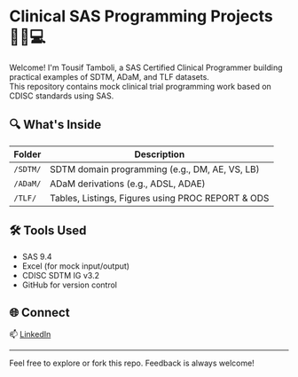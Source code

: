 # Clinical SAS Programming Projects 👨‍⚕️💻

Welcome! I'm Tousif Tamboli, a SAS Certified Clinical Programmer building practical examples of SDTM, ADaM, and TLF datasets.  
This repository contains mock clinical trial programming work based on CDISC standards using SAS.

## 🔍 What's Inside

| Folder        | Description |
|---------------|-------------|
| `/SDTM/`      | SDTM domain programming (e.g., DM, AE, VS, LB) |
| `/ADaM/`      | ADaM derivations (e.g., ADSL, ADAE) |
| `/TLF/`       | Tables, Listings, Figures using PROC REPORT & ODS |

## 🛠️ Tools Used
- SAS 9.4
- Excel (for mock input/output)
- CDISC SDTM IG v3.2
- GitHub for version control

## 🌐 Connect
📫 [LinkedIn](linkedin.com/in/tousiftamboli)  

---

Feel free to explore or fork this repo. Feedback is always welcome!
